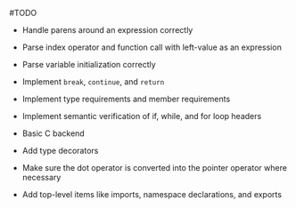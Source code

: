 #TODO

- Handle parens around an expression correctly

- Parse index operator and function call with left-value as an expression

- Parse variable initialization correctly

- Implement `break`, `continue`, and `return`

- Implement type requirements and member requirements

- Implement semantic verification of if, while, and for loop headers

- Basic C backend

- Add type decorators

- Make sure the dot operator is converted into the pointer operator where necessary

- Add top-level items like imports, namespace declarations, and exports
